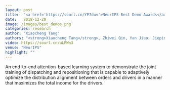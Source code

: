 ```yaml
---
layout: post
title:  "<a href='https://sourl.cn/YP7duv'>NeurIPS Best Demo Awards</a>: Deep RL for Online Order Dispatching and Driver Repositioning"
date:   2018-12-20
image: /images/best_demos.png
categories: research
author: "Xiaocheng Tang"
authors: "<strong>Xiaocheng Tang</strong>, Zhiwei Qin, Yan Jiao, Jieping Ye, Chenxi Wang"
video: https://sourl.cn/uLRWn3
venue: "NeurIPS"
highlight: ""
---
```

An end-to-end attention-based learning system to demonstrate the joint training of dispatching and repositioning that is capable to adaptively optimize the distribution alignment between orders and drivers in a manner that maximizes the total income for the drivers.
